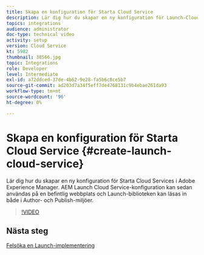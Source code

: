 ```yaml
---
title: Skapa en konfiguration för Starta Cloud Service
description: Lär dig hur du skapar en ny konfiguration för Launch-Cloud Services. Konfigurationen av Launch-Cloud Servicen kan sedan användas på en befintlig webbplats och Launch-biblioteken kan läsas in både i författarmiljön och i publiceringsmiljön.
topics: integrations
audience: administrator
doc-type: technical video
activity: setup
version: Cloud Service
kt: 5982
thumbnail: 38566.jpg
topic: Integrations
role: Developer
level: Intermediate
exl-id: a72ddced-37de-4b62-9e28-fa5b6c8ce5b7
source-git-commit: ad203d7a34f5eff7de4768131c9b4ebae261da93
workflow-type: tm+mt
source-wordcount: '96'
ht-degree: 0%

---
```


# Skapa en konfiguration för Starta Cloud Service {#create-launch-cloud-service}

Lär dig hur du skapar en ny konfiguration för Starta Cloud Services i Adobe Experience Manager. AEM Launch Cloud Service-konfiguration kan sedan användas på en befintlig webbplats och Launch-biblioteken kan läsas in både i Author- och Publish-miljöer.

>[!VIDEO](https://video.tv.adobe.com/v/38566?quality=12&learn=on)

## Nästa steg

[Felsöka en Launch-implementering](debug-launch-implementation.md)
